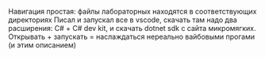 Навигация простая: файлы лабораторных находятся в соответствующих директориях
Писал и запускал все в vscode, скачать там надо два расширения: C# + C# dev kit, и скачать dotnet sdk с сайта микромягких.
Открывать + запускать = наслаждаться нереально вайбовыми прогами (и этим описанием)
